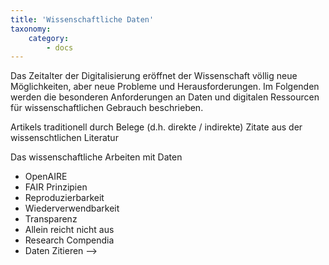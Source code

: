```yaml
---
title: 'Wissenschaftliche Daten'
taxonomy:
    category:
        - docs
---
```



Das Zeitalter der Digitalisierung eröffnet der Wissenschaft völlig neue Möglichkeiten, aber neue Probleme und Herausforderungen. Im Folgenden werden die besonderen Anforderungen an Daten und digitalen Ressourcen für wissenschaftlichen Gebrauch beschrieben.




Artikels traditionell durch Belege (d.h. direkte / indirekte) Zitate aus der wissenschtlichen Literatur

Das wissenschaftliche Arbeiten mit Daten

- OpenAIRE
- FAIR Prinzipien
- Reproduzierbarkeit
- Wiederverwendbarkeit
- Transparenz
- Allein reicht nicht aus
- Research Compendia
- Daten Zitieren
-->
